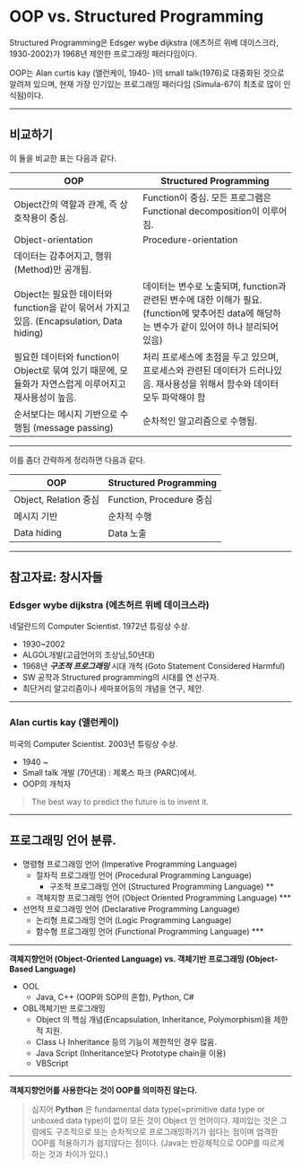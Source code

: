 # OOP vs. Structured Programming 

Structured Programming은 Edsger wybe dijkstra (에츠허르 위베 데이스크라, 1930-2002)가 1968년 제안한 프로그래밍 패러다임이다. 

OOP는 Alan curtis kay (앨런케이, 1940- )의 small talk(1976)로 대중화된 것으로 알려져 있으며, 현재 가장 인기있는 프로그래밍 패러다임 (Simula-67이 최초로 많이 인식됨)이다.

---

## 비교하기

이 둘을 비교한 표는 다음과 같다.

|OOP|	Structured Programming|
|----|----|
|Object간의 역할과 관계, 즉 상호작용이 중심.|	Function이 중심. 모든 프로그램은 Functional decomposition이 이루어짐.|
|Object-orientation	| Procedure-orientation|
|데이터는 감추어지고, 행위(Method)만 공개됨. 
Object는 필요한 데이터와 function을 같이 묶어서 가지고 있음.  (Encapsulation, Data hiding)	|데이터는 변수로 노출되며, function과 관련된 변수에 대한 이해가 필요.(function에 맞추어진 data에 해당하는 변수가 같이 있어야 하나 분리되어 있음)|
|필요한 데이터와 function이 Object로 묶여 있기 때문에, 모듈화가 자연스럽게 이루어지고 재사용성이 높음.	| 처리 프로세스에 초점을 두고 있으며, 프로세스와 관련된 데이터가 드러나있음. 재사용성을 위해서 함수와 데이터 모두 파악해야 함|
| 순서보다는 메시지 기반으로 수행됨 (message passing) | 순차적인 알고리즘으로 수행됨.|

---

이를 좀더 간략하게 정리하면 다음과 같다.


| OOP	| Structured Programming|
|----|----|
|Object, Relation 중심	| Function, Procedure 중심|
|메시지 기반|	순차적 수행|
|Data hiding	| Data 노출|

---

## 참고자료: 창시자들

### Edsger wybe dijkstra (에츠허르 위베 데이크스라)
    
네덜란드의 Computer Scientist. 1972년 튜링상 수상.
    
- 1930~2002
- ALGOL개발(고급언어의 조상님,50년대)
- 1968년 ***구조적 프로그래밍*** 시대 개척 (Goto Statement Considered Harmful)
- SW 공학과 Structured programming의 시대를 연 선구자.
- 최단거리 알고리즘이나 세마포어등의 개념을 연구, 제안.

---

### Alan curtis kay (앨런케이)
    
미국의 Computer Scientist. 2003년 튜링상 수상.
    
- 1940 ~
- Small talk 개발 (70년대) : 제록스 파크 (PARC)에서.
- OOP의 개척자
    
> The best way to predict the future is to invent it.

---

## 프로그래밍 언어 분류.

* 명령형 프로그래밍 언어 (Imperative Programming Language)
    * 절차적 프로그래밍 언어 (Procedural Programming Language)
        * 구조적 프로그래밍 언어 (Structured Programming Language) \*\*
    * 객체지향 프로그래밍 언어 (Object Oriented Programming Language) \*\*\*
* 선언적 프로그래밍 언어 (Declarative Programming Language)
    * 논리형 프로그래밍 언어 (Logic Programming Language)
    * 함수형 프로그래밍 언어 (Functional Programming Language) \*\*\*

---

**객체지향언어 (Object-Oriented Language) vs. 객체기반 프로그래밍 (Object-Based Language)**

- OOL
    - Java, C++ (OOP와 SOP의 혼합), Python, C#
- OBL객체기반 프로그래밍
    - Object 의 핵심 개념(Encapsulation, Inheritance, Polymorphism)을 제한적 지원.
    - Class 나 Inheritance 등의 기능이 제한적인 경우 많음.
    - Java Script (Inheritance보다 Prototype chain을 이용)
    - VBScript
---

**객체지향언어를 사용한다는 것이 OOP를 의미하진 않는다.**

> 심지어 **Python** 은 fundamental data type(=primitive data type or unboxed data type)이 없이 모든 것이 Object 인 언어이다. 
> 재미있는 것은 그럼에도 구조적으로 또는 순차적으로 프로그래밍하기가 쉽다는 점이며 엄격한 OOP를 적용하기가 쉽지않다는 점이다.
> (Java는 반강제적으로 OOP를 따르게 하는 것과 차이가 있다.)